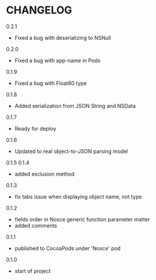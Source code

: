 CHANGELOG
=========

0.2.1
 - Fixed a bug with deserializing to NSNull

0.2.0
 - Fixed a bug with app-name in Pods

0.1.9
 - Fixed a bug with Float80 type

0.1.8
 - Added serialization from JSON String and NSData

0.1.7
 - Ready for deploy

0.1.6
 - Updated to real object-to-JSON parsing model

0.1.5
0.1.4
 - added exclusion method

0.1.3
 - fix tabs issue when displaying object name, not type

0.1.2
 - fields order in Nosce generic function parameter matter
 - added comments

0.1.1
 - published to CocoaPods under 'Nosce' pod

0.1.0
  - start of project
